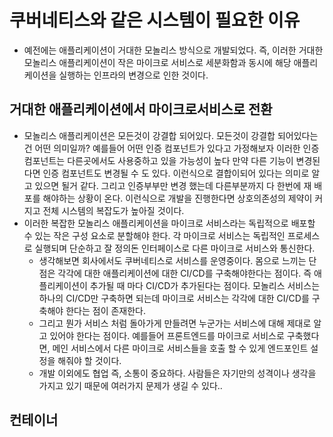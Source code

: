 # 쿠버네티스와 같은 시스템이 필요한 이유
- 예전에는 애플리케이션이 거대한 모놀리스 방식으로 개발되었다. 즉, 이러한 거대한 모놀리스 애플리케이션이 작은 마이크로 서비스로 세분화함과 동시에 해당 애플리케이션을 실행하는 인프라의 변경으로 인한 것이다. 

## 거대한 애플리케이션에서 마이크로서비스로 전환
- 모놀리스 애플리케이션은 모든것이 강결합 되어있다. 모든것이 강결합 되어있다는건 어떤 의미일까? 예를들어 어떤 인증 컴포넌트가 있다고 가정해보자 이러한 인증 컴포넌트는 다른곳에서도 사용중하고 있을 가능성이 높다 만약 다른 기능이 변경된다면 인증 컴포넌트도 변경될 수 도 있다. 이런식으로 결합이되어 있다는 의미로 알고 있으면 될거 같다. 그리고 인증부부만 변경 했는데 다른부분까지 다 한번에 재 배포를 해야하는 상황이 온다. 이런식으로 개발을 진행한다면 상호의존성의 제약이 커지고 전체 시스템의 복잡도가 높아질 것이다. 
- 이러한 복잡한 모놀리스 애플리케이션을 마이크로 서비스라는 독립적으로 배포할 수 있는 작은 구성 요소로 분할해야 한다. 각 마이크로 서비스는 독립적인 프로세스로 실행되며 단순하고 잘 정의돈 인터페이스로 다른 마이크로 서비스와 통신한다.
  - 생각해보면 회사에서도 쿠버네티스로 서비스를 운영중이다. 몸으로 느끼는 단점은 각각에 대한 애플리케이션에 대한 CI/CD를 구축해야한다는 점이다. 즉 애플리케이션이 추가될 때 마다 CI/CD가 추가된다는 점이다. 모놀리스 서비스는 하나의 CI/CD만 구축하면 되는데 마이크로 서비스는 각각에 대한 CI/CD를 구축해야 한다는 점이 존재한다. 
  - 그리고 뭔가 서비스 처럼 돌아가게 만들려면 누군가는 서비스에 대해 제대로 알고 있어야 한다는 점이다. 예를들어 프론트엔드를 마이크로 서비스로 구축했다면, 메인 서비스에서 다른 마이크로 서비스들을 호출 할 수 있게 엔드포인트 설정을 해줘야 할 것이다. 
  - 개발 이외에도 협업 즉, 소통이 중요하다. 사람들은 자기만의 성격이나 생각을 가지고 있기 때문에 여러가지 문제가 생길 수 있다..
  

## 컨테이너
